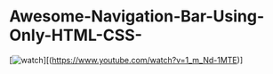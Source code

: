 # Awesome-Navigation-Bar-Using-Only-HTML-CSS-
[![watch](https://i.postimg.cc/wTfYRvPF/Untitled-1.png)][(https://www.youtube.com/watch?v=1_m_Nd-1MTE)]
